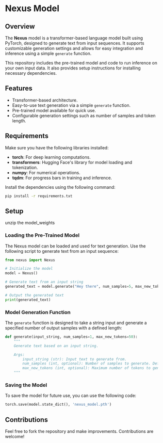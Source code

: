 # Nexus Model

## Overview

The **Nexus** model is a transformer-based language model built using PyTorch, designed to generate text from input sequences. It supports customizable generation settings and allows for easy integration and inference using a simple `generate` function.

This repository includes the pre-trained model and code to run inference on your own input data. It also provides setup instructions for installing necessary dependencies.

## Features

- Transformer-based architecture.
- Easy-to-use text generation via a simple `generate` function.
- Pre-trained model available for quick use.
- Configurable generation settings such as number of samples and token length.

## Requirements

Make sure you have the following libraries installed:

- **torch**: For deep learning computations.
- **transformers**: Hugging Face's library for model loading and tokenization.
- **numpy**: For numerical operations.
- **tqdm**: For progress bars in training and inference.

Install the dependencies using the following command:

```bash
pip install -r requirements.txt
```

## Setup
unzip the model_weights

### Loading the Pre-Trained Model

The Nexus model can be loaded and used for text generation. Use the following script to generate text from an input sequence:

```python
from nexus import Nexus

# Initialize the model
model = Nexus()

# Generate text from an input string
generated_text = model.generate("Hey there", num_samples=5, max_new_tokens=10)

# Output the generated text
print(generated_text)
```

### Model Generation Function

The `generate` function is designed to take a string input and generate a specified number of output samples with a defined length:

```python
def generate(input_string, num_samples=1, max_new_tokens=50):
    """
    Generate text based on an input string.

    Args:
        input_string (str): Input text to generate from.
        num_samples (int, optional): Number of samples to generate. Defaults to 1.
        max_new_tokens (int, optional): Maximum number of tokens to generate. Defaults to 50.
    """

```

### Saving the Model

To save the model for future use, you can use the following code:

```python
torch.save(model.state_dict(), 'nexus_model.pth')
```

## Contributions

Feel free to fork the repository and make improvements. Contributions are welcome!

